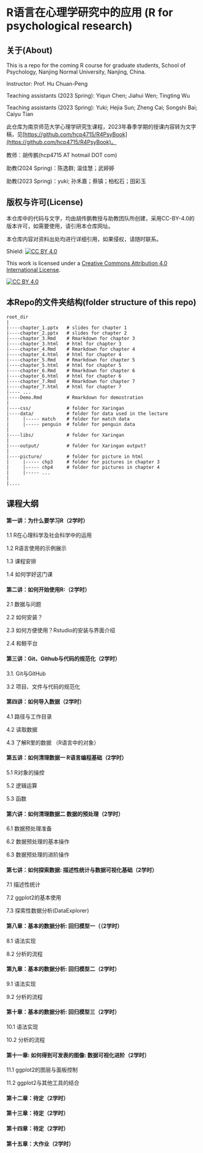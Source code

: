 # R语言在心理学研究中的应用 (R for psychological research)

## 关于(About)

This is a repo for the coming R course for graduate students, School of Psychology, Nanjing Normal University, Nanjing, China.

Instructor: Prof. Hu Chuan-Peng

Teaching assistants (2023 Spring): Yiqun Chen; Jiahui Wen; Tingting Wu

Teaching assistants (2023 Spring): Yuki; Hejia Sun; Zheng Cai; Songshi Bai; Caiyu Tian

此仓库为南京师范大学心理学研究生课程，2023年春季学期的授课内容转为文字稿，见[https://github.com/hcp4715/R4PsyBook](https://github.com/hcp4715/R4PsyBook)。

教师：胡传鹏(hcp4715 AT hotmail DOT com)

助教(2024 Spring)：陈逸群; 温佳慧；武婷婷

助教(2023 Spring)：yuki; 孙禾嘉；蔡镇；柏松石；田彩玉


## 版权与许可(License)

本仓库中的代码与文字，均由胡传鹏教授与助教团队所创建，采用CC-BY-4.0的版本许可，如需要使用，请引用本仓库网址。

本仓库内容对资料出处均进行详细引用，如果侵权，请随时联系。

Shield: [![CC BY 4.0](https://img.shields.io/badge/License-CC%20BY%204.0-lightgrey.svg)](http://creativecommons.org/licenses/by/4.0/)

This work is licensed under a [Creative Commons Attribution 4.0 International License](http://creativecommons.org/licenses/by/4.0/).

[![CC BY 4.0](https://i.creativecommons.org/l/by/4.0/88x31.png)](http://creativecommons.org/licenses/by/4.0/)

## 本Repo的文件夹结构(folder structure of this repo)

```         
root_dir
|
|----chapter_1.pptx   # slides for chapter 1
|----chapter_2.pptx   # slides for chapter 2
|----chapter_3.Rmd    # Rmarkdown for chapter 3
|----chapter_3.html   # html for chapter 3
|----chapter_4.Rmd    # Rmarkdown for chapter 4
|----chapter_4.html   # html for chapter 4
|----chapter_5.Rmd    # Rmarkdown for chapter 5
|----chapter_5.html   # html for chapter 5
|----chapter_6.Rmd    # Rmarkdown for chapter 6
|----chapter_6.html   # html for chapter 6
|----chapter_7.Rmd    # Rmarkdown for chapter 7
|----chapter_7.html   # html for chapter 7
|---- ...
|----Demo.Rmd         # Rmarkdown for demostration
|
|----css/             # folder for Xaringan
|----data/            # folder for data used in the lecture
|     |----- match    # folder for match data
|     |----- penguin  # folder for penguin data
| 
|----libs/            # folder for Xaringan
|
|----output/          # folder for Xaringan output?
|
|----picture/         # folder for picture in html
|     |----- chp3     # folder for pictures in chapter 3
|     |----- chp4     # folder for pictures in chapter 4
|     |----- ...
|
|....
```

## 课程大纲

#### 第一讲：为什么要学习R（2学时）

1.1 R在心理科学及社会科学中的运用

1.2 R语言使用的示例展示

1.3 课程安排

1.4 如何学好这门课

#### 第二讲：如何开始使用R:（2学时）

2.1 数据与问题

2.2 如何安装？

2.3 如何方便使用？Rstudio的安装与界面介绍

2.4 和鲸平台

#### 第三讲：Git、Github与代码的规范化（2学时）

3.1. Git与GitHub

3.2 项目、文件与代码的规范化

#### 第四讲：如何导入数据（2学时）

4.1 路径与工作目录

4.2 读取数据

4.3 了解R里的数据 （R语言中的对象）

#### 第五讲：如何清理数据一 R语言编程基础（2学时）

5.1 R对象的操控

5.2 逻辑运算

5.3 函数

#### 第六讲：如何清理数据二 数据的预处理（2学时）

6.1 数据预处理准备

6.2 数据预处理的基本操作

6.3 数据预处理的进阶操作

#### 第七讲：如何探索数据: 描述性统计与数据可视化基础（2学时）

7.1 描述性统计

7.2 ggplot2的基本使用

7.3 探索性数据分析(DataExplorer)

#### 第八章：基本的数据分析: 回归模型一（（2学时）

8.1 语法实现

8.2 分析的流程

#### 第九章：基本的数据分析: 回归模型二（2学时）

9.1 语法实现

9.2 分析的流程

#### 第十章：基本的数据分析: 回归模型三（2学时）

10.1 语法实现

10.2 分析的流程

#### 第十一章: 如何得到可发表的图像: 数据可视化进阶（2学时）

11.1 ggplot2的图层与面板控制

11.2 ggplot2与其他工具的结合

#### 第十二章：待定（2学时）

#### 第十三章：待定（2学时）

#### 第十四章：待定（2学时）

#### 第十五章：大作业（2学时）